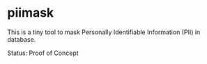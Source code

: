 # piimask

This is a tiny tool to mask Personally Identifiable Information (PII) in database.

Status: Proof of Concept
